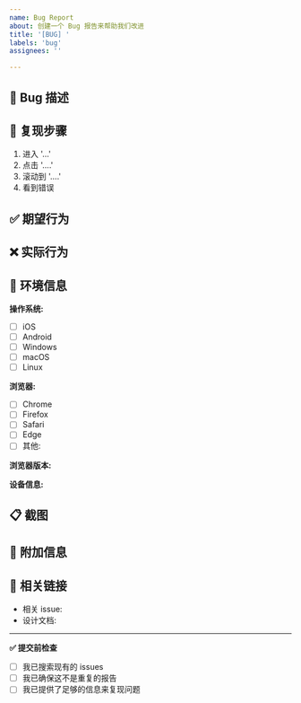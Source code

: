 ```yaml
---
name: Bug Report
about: 创建一个 Bug 报告来帮助我们改进
title: '[BUG] '
labels: 'bug'
assignees: ''

---
```


## 🐛 Bug 描述
<!-- 简洁清晰地描述这个 bug -->

## 🔄 复现步骤
<!-- 详细描述如何复现这个 bug -->

1. 进入 '...'
2. 点击 '....'
3. 滚动到 '....'
4. 看到错误

## ✅ 期望行为
<!-- 清晰简洁地描述你期望发生的情况 -->

## ❌ 实际行为
<!-- 清晰简洁地描述实际发生的情况 -->

## 📱 环境信息
**操作系统:**
- [ ] iOS
- [ ] Android
- [ ] Windows
- [ ] macOS
- [ ] Linux

**浏览器:**
- [ ] Chrome
- [ ] Firefox
- [ ] Safari
- [ ] Edge
- [ ] 其他:

**浏览器版本:**

**设备信息:**

## 📋 截图
<!-- 如果适用，添加截图来帮助解释你的问题 -->

## 📝 附加信息
<!-- 添加任何其他关于此问题的信息 -->

## 🔗 相关链接
- 相关 issue:
- 设计文档:

---

**✅ 提交前检查**
- [ ] 我已搜索现有的 issues
- [ ] 我已确保这不是重复的报告
- [ ] 我已提供了足够的信息来复现问题